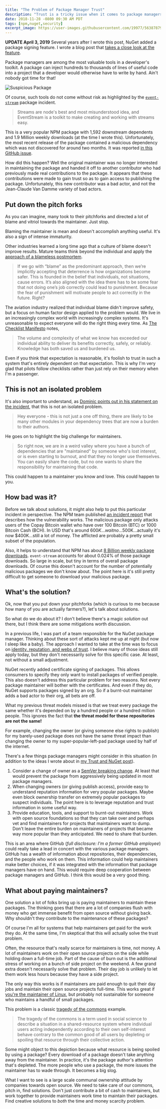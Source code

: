 ```yaml
---
title: "The Problem of Package Manager Trust"
description: "Trust is a tricky issue when it comes to package managers, as evidence by recent events with the event-stream package."
date: 2018-11-28 -0800 09:30 AM PDT
tags: [npm,nuget,security]
excerpt_image: https://user-images.githubusercontent.com/19977/56387879-5fd3ed80-61da-11e9-8315-868a43bd5502.png
---
```


__UPDATE April 3, 2019__ Several years after I wrote this post, NuGet added a package signing feature. I wrote a blog post that [takes a close look at the feature](https://haacked.com/archive/2019/04/03/nuget-package-signing/).

Package managers are among the most valuable tools in a developer's toolkit. A package can inject hundreds to thousands of lines of useful code into a project that a developer would otherwise have to write by hand. Ain't nobody got time for that!

![Suspicious Package](https://user-images.githubusercontent.com/19977/56387879-5fd3ed80-61da-11e9-8315-868a43bd5502.png)

Of course, such tools do not come without risk as highlighted by the [`event-stream`](https://www.npmjs.com/package/event-stream) package incident.

> Streams are node's best and most misunderstood idea, and EventStream is a toolkit to make creating and working with streams easy.

This is a very popular NPM package with 1,592 downstream dependents and 1.9 Million weekly downloads (at the time I wrote this). Unfortunately, the most recent release of the package contained a malicious dependency which was not discovered for around two months. It was reported [in this GitHub issue](https://github.com/dominictarr/event-stream/issues/116).

How did this happen? Well the original maintainer was no longer interested in maintaining the package and handed it off to another contributor who had previously made real contributions to the package. It appears that these contributions were made to gain trust so as to gain access to publishing the package. Unfortunately, this new contributor was a bad actor, and not the Jean-Claude Van Damme variety of bad actors.

## Put down the pitch forks

As you can imagine, many took to their pitchforks and directed a lot of blame and vitriol towards the maintainer. Just stop.

Blaming the maintainer is mean and doesn't accomplish anything useful. It's also a sign of intense immaturity.

Other industries learned a long time ago that a culture of blame doesn't improve results. Mature teams think beyond the individual and apply the [approach of a blameless postmortem](https://codeascraft.com/2012/05/22/blameless-postmortems/).

> If we go with “blame” as the predominant approach, then we’re implicitly accepting that deterrence is how organizations become safer. This is founded in the belief that individuals, not situations, cause errors. It’s also aligned with the idea there has to be some fear that not doing one’s job correctly could lead to punishment. Because the fear of punishment will motivate people to act correctly in the future. Right?

The aviation industry realized that individual blame didn't improve safety, but a focus on human factor design applied to the problem would. We live in an increasingly complex world with increasingly complex systems. It's unreasonable to expect everyone will do the right thing every time. As [The Checklist Manifesto](https://www.samuelthomasdavies.com/book-summaries/health-fitness/the-checklist-manifesto/) notes,

> The volume and complexity of what we know has exceeded our individual ability to deliver its benefits correctly, safely, or reliably. Knowledge has both saved us and burdened us.

Even if you think that expectation is reasonable, it's foolish to trust in such a system that's entirely dependent on that expectation. This is why I'm very glad that pilots follow checklists rather than just rely on their memory when I'm a passenger.

## This is not an isolated problem

It's also important to understand, as [Dominic points out in his statement on the incident](https://gist.github.com/dominictarr/9fd9c1024c94592bc7268d36b8d83b3a), that this is not an isolated problem.

> Hey everyone - this is not just a one off thing, there are likely to be many other modules in your dependency trees that are now a burden to their authors.

He goes on to highlight the big challenge for maintainers.

>  So right now, we are in a weird valley where you have a bunch of dependencies that are "maintained" by someone who's lost interest, or is even starting to burnout, and that they no longer use themselves. You can easily share the code, but no one wants to share the responsibility for maintaining that code.

This could happen to a maintainer you know and love. This could happen to you.

## How bad was it?

Before we talk about solutions, it might also help to put this particular incident in perspective. The NPM team published [an incident report](https://blog.npmjs.org/post/180565383195/details-about-the-event-stream-incident) that describes how the vulnerability works. The malicious package only attacks users of the Copay Bitcoin wallet who have over 100 Bitcoin (BTC) or 1000 Bitcoin Cash (BCH). In USD that's around $600K...wait no...$500K...actually it's now $400K...still a lot of money. The afflicted are probably a pretty small subset of the population.

Also, it helps to understand that NPM has about [8 Billion weekly package downloads](https://slides.com/seldo/npm-future-of-javascript-qcon#/4). `event-stream` accounts for about 0.024% of those package downloads. So large in scale, but tiny in terms of overall package downloads. Of course this doesn't account for the number of potentially malicious packages we don't know about. The point here is it's still pretty difficult to get someone to download your malicious package.

## What's the solution?

Ok, now that you put down your pitchforks (which is curious to me because how many of you are actually farmers?), let's talk about solutions.

So what do we do about it? I don't believe there's a magic _solution_ out there, but I think there are some mitigations worth discussion.

In a previous life, I was part of a team responsible for the NuGet package manager. Thinking about these sort of attacks kept me up at night (but now I sleep like a baby). The approach I wanted to take at the time was to focus on [identity, reputation, and webs of trust](https://haacked.com/archive/2013/02/19/trust-and-nuget.aspx/). I believe many of those ideas still apply today, but they don't necessarily solve for this specific case. At least, not without a small adjustment.

NuGet recently added certificate signing of packages. This allows consumers to specify they only want to install packages of verified people. This also doesn't address this particular problem for two reasons. Not every package maintainer will bother with the certificates. And even if they do, NuGet supports packages signed by an org. So if a burnt-out maintainer adds a bad actor to their org, all bets are off.

What my previous threat models missed is that we treat every package the same whether it's depended on by a hundred people or a hundred million people. This ignores the fact that __the threat model for these repositories are not the same!__

For example, changing the owner (or giving someone else rights to publish) for my barely-used package does not have the same threat impact than changing the owner to my super-popular-left-pad package used by half of the internet.

There's a few things package managers might consider in this situation (in addition to the ideas I wrote about in [my Trust and NuGet post](https://haacked.com/archive/2013/02/19/trust-and-nuget.aspx/)).

1. Consider a change of owner as a [SemVer breaking change](https://semver.org). At least that would prevent the package from aggressively being updated in most package managers.
2. When changing owners (or giving publish access), provide easy to understand reputation information for very popular packages. Maybe even block ownership transfer on extremely popular packages to suspect individuals. The point here is to leverage reputation and trust information in some useful way.
3. Provide education, tools, and support to burnt-out maintainers. Work with open source foundations so that they can take over and perhaps vet and find maintainers for projects that maintainers want to dump. Don't leave the entire burden on maintainers of projects that became way more popular than they anticipated. We need to share that burden.

This is an area where GitHub (_full disclosure: I'm a former GitHub employee_) could really take a lead in concert with the various package managers. GitHub has a wealth of information about repositories, their dependencies, and the people who work on them. This information could help maintainers make better choices, if it was integrated with the information that package managers have on hand. This would require deep cooperation between package managers and GitHub. I think this would be a very good thing. 

## What about paying maintainers?

One solution a lot of folks bring up is paying maintainers to maintain these packages. The thinking goes that there are a lot of companies flush with money who get immense benefit from open source without giving back. Why shouldn't they contribute to the maintenance of these packages?

Of course I'm all for systems that help maintainers get paid for the work they do. At the same time, I'm skeptical that this will actually solve the trust problem.

Often, the resource that's really scarce for maintainers is time, not money. A lot of maintainers work on their open source projects on the side while holding down a full-time job. Part of the cause of burn out is the additional stress of working on a bunch of side project on the weekend. A few grand extra doesn't necessarily solve that problem. Their day job is unlikely to let them work less hours because they have a side project.

The only way this works is if maintainers are paid enough to quit their day jobs and maintain their open source projects full-time. This works great if [you're the maintainer of Linux](https://groups.google.com/forum/#!topic/sci.physics/MHnwywpxof4), but probably not sustainable for someone who maintains a handful of small packages.

This problem is a classic [tragedy of the commons](https://en.wikipedia.org/wiki/Tragedy_of_the_commons) example.

> The tragedy of the commons is a term used in social science to describe a situation in a shared-resource system where individual users acting independently according to their own self-interest behave contrary to the common good of all users by depleting or spoiling that resource through their collective action.

Some might object to this depiction because what resource is being spoiled by using a package? Every download of a package doesn't take anything away from the maintainer. In practice, it's the package author's attention that's depleted. The more people who use a package, the more issues the maintainer has to wade through. It becomes a big slog.

What I want to see is a large scale communal ownership attitude by companies towards open source. We need to take care of our commons, pitch in, find solutions. Don't just contribute a bit of cash to maintainers, but work together to provide maintainers work time to maintain their packages. Find creative solutions to _both_ the time and money scarcity problem.
